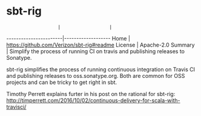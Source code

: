
# sbt-rig

                       |                  |
-----------------------|-------------------
Home                   | https://github.com/Verizon/sbt-rig#readme
License                | Apache-2.0
Summary                | Simplify the process of running CI on travis and publishing releases to Sonatype.

sbt-rig simplifies the process of running continuous integration
on Travis CI and publishing releases to oss.sonatype.org.  Both
are common for OSS projects and can be tricky to get right in sbt.

Timothy Perrett explains furter in his post on the rational for sbt-rig:
http://timperrett.com/2016/10/02/continuous-delivery-for-scala-with-travisci/
